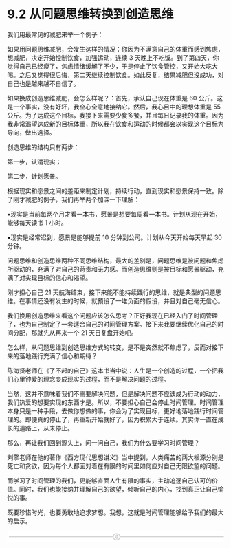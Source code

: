 # 9.2 从问题思维转换到创造思维

我们用最常见的减肥来举一个例子：

如果用问题思维减肥，会发生这样的情况：你因为不满意自己的体重而感到焦虑，想减肥，决定开始控制饮食，加强运动，连续 3 天晚上不吃饭。到了第四天，你觉得自己已经瘦了，焦虑情绪缓解了不少，于是停止了饮食管控，又开始大吃大喝。之后又觉得很后悔，第二天继续控制饮食。如此反复，结果减肥但没成功，对自己也是越来越不自信了。

如果换成创造思维减肥，会怎么样呢？：首先，承认自己现在体重是 60 公斤。这是一个事实，没有好坏，我全心全意地接纳它。然后，我心目中的理想体重是 55 公斤。为了达成这个目标，我接下来需要少食多餐，并且每日记录我的体重。因为我非常渴望达成新的目标体重，所以我在饮食和运动的时候都会以实现这个目标为导向，做出选择。

创造思维的结构只有两步：

第一步，认清现实；

第二步，计划愿景。

根据现实和愿景之间的差距来制定计划，持续行动，直到现实和愿景保持一致。除了刚才减肥的例子，我们再举两个加深一下理解：

•现实是当前每两个月才看一本书，愿景是想要每周看一本书。计划从现在开始，能够每天读书 1 小时。

•现实是经常迟到，愿景是能够提前 10 分钟到公司。计划从今天开始每天早起 30 分钟。

问题思维和创造思维两种不同思维结构，最大的差别是，问题思维是被问题和焦虑所驱动的，充满了对自己的苛责和无力感。而创造思维则是被目标和愿景驱动，充满了对实现目标的信心和渴望。

刚才担心自己 21 天航海结束，接下来能不能持续践行的思维，就是典型的问题思维。在事情还没有发生的时候，就预设了一堆负面的假设，并且对自己毫无信心。

我们换用创造思维来看这个问题应该怎么思考？正好我现在已经入门了时间管理了，也为自己制定了一套适合自己的时间管理方案。接下来我要继续优化自己的时间分配，那就先从再来一个 21 天日复盘开始吧。

怎么样，从问题思维到创造思维方式的转变，是不是突然就不焦虑了，反而对接下来的落地践行充满了信心和期待？

陈海贤老师在《了不起的自己》这本书当中说：人生是一个创造的过程，一个把我们心里钟爱的理念变成现实的过程，而不是解决问题的过程。

当然，这并不意味着我们不需要解决问题，但是解决问题不应该成为行动的动力，我们热爱的想要实现的东西才是。所以，不要担心自己会停止时间管理。时间管理本身只是一种手段，去做你想做的事，你会为了实现目标，更好地落地践行时间管理的。即便真的停止了，再重新开始就好了，因为积累大于连续。其实你一直在成长的道路上，从未停止。

那么，再让我们回到源头上，问一问自己，我们为什么要学习时间管理？

刘擎老师在他的著作《西方现代思想讲义》当中提到，人类痛苦的两大根源分别是死亡和贪欲，因为每个人都面对着在有限的时间里如何应对自己无限欲望的问题。

而学习了时间管理的我们，更能够直面人生有限的事实，主动追逐自己认可的价值。同时，我们也能接纳并理解自己的欲望，倾听自己的内心，找到真正让自己愉悦的事。

既要珍惜时光，也要勇敢地追求梦想。我想，这就是时间管理能够给予我们的最大的启示。

![](img/e573a089fa5c69c53659d55b676d2c92.png)